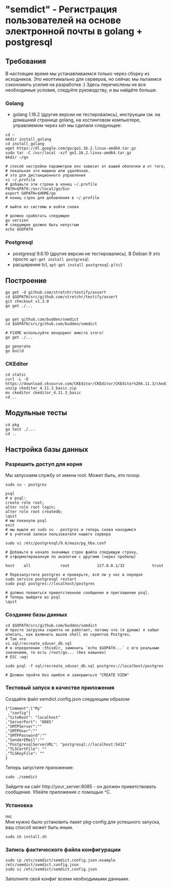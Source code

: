 # "semdict" - Регистрация пользователей на основе электронной почты в golang + postgresql

## Требования
В настоящее время мы устанавливаемся только через сборку из исходников. Это неоптимально для серверов, 
но сейчас мы пытаемся сэкономить усилия на разработке :) Здесь перечислены не все необходимые условия, 
следуйте руководству, и вы найдёте больше.

### Golang
- golang 1.16.2 (другие версии не тестировались), инструкции см. на домашней странице golang,
на хостинговом компьютере, управляемом через ssh мы сделали следующее:
```
cd ~
mkdir install_golang
cd install_golang
wget https://dl.google.com/go/go1.16.2.linux-amd64.tar.gz
sudo tar -C /usr/local -xzf go1.16.2.linux-amd64.tar.gz
mkdir ~/go

# способ настройки параметров env зависит от вашей оболочки и от того, 
# локальная это машина или удалённая.
# это для дистанционного управления
vi ~/.profile
# добавьте эти строки в конец ~/.profile
PATH=$PATH:/usr/local/go/bin
export GOPATH=$HOME/go
# конец строк для добавления в ~/.profile

# выйти из системы и войти снова

# должно сработать следующее
go version 
# следующее должно быть непустым
echo $GOPATH
```

### Postgresql
- postgresql 9.6.10 (другие версии не тестировались). В Debian 9 это просто `apt-get install postgresql`
- расширение tcl, `apt-get install postgresql-pltcl`


## Построение

```
go get -d github.com/stretchr/testify/assert
cd $GOPATH/src/github.com/stretchr/testify/assert
git checkout v1.3.0
go get ./... 


go get github.com/budden/semdict
cd $GOPATH/src/github.com/budden/semdict

# FIXME используйте вендоринг вместо этого!
go get ./...

go generate
go build
```

### CKEditor
```
cd static
curl -L -O https://download.cksource.com/CKEditor/CKEditor/CKEditor%204.11.3/ckeditor_4.11.3_basic.zip
unzip ckeditor_4.11.3_basic.zip
mv ckeditor ckeditor_4.11.3_basic
cd .. 
```

## Модульные тесты
```
cd pkg
go test ./...
cd ..
```

## Настройка базы данных

### Разрешить доступ для корня
Мы запускаем службу от имени root. Может быть, это позор.
```
sudo su - postgres

psql
# в psql:
create role root;
alter role root login;
alter role root createdb;
\quit
# мы покинули psql
exit
# мы вышли из sudo su - postgres и теперь снова находимся 
# в учётной записи пользователя нашего сервера 

sudo vi /etc/postgresql/9.6/main/pg_hba.conf

# Добавьте в начало значимых строк файла следующую строку, 
# отформатированную по аналогии с другими (через пробелы)

host    all             root            127.0.0.1/32            trust

# Перезапустите postgres и проверьте, всё ли у нас в порядке
sudo service postgresql restart
sudo psql postgres://localhost/postgres

# должно появиться приветственное сообщение и приглашение psql. 
# Теперь выйдите из psql
\quit
```

### Создание базы данных

```
cd $GOPATH/src/github.com/budden/semdict
# просто загрузка скрипта не работает, потому что (я думаю) я забыл описать, как включить вызов shell из скриптов Postgres.
# Так что 
vi sql/recreate_sduser_db.sql
# в определении :thisdir, заменить `echo $GOPATH...` с его реальным значением, то есть /root/go... (без кавычек)
# ESC :wq!

sudo psql -f sql/recreate_sduser_db.sql postgres://localhost/postgres

# Должен пройти без ошибок и завершиться "CREATE VIEW"
```

### Тестовый запуск в качестве приложения

Создайте файл semdict.config.json следующим образом:
```
{"Comment":["My"
 ,"config"]
,"SiteRoot": "localhost"
,"ServerPort": "8085"
,"SMTPServer":""
,"SMTPUser":""
,"SMTPPassword":""
,"SenderEMail":""
,"PostgresqlServerURL": "postgresql://localhost:5432"
,"TLSCertFile": ""
,"TLSKeyFile": ""
}

```
Теперь запустите приложение:
```
sudo ./semdict
```
Зайдите на сайт http://your_server:8085 - он должен приветствовать сообщение. Убейте приложение с помощью ^C.


### Установка
mc  
Мне нужно было установить пакет pkg-config для успешного запуска, ваш
способ может быть иным.
```
sudo sh install.sh
```

### Запись фактического файла конфигурации
```
sudo cp /etc/semdict/semdict.config.json.example /etc/semdict/semdict.config.json
sudo vi /etc/semdict/semdict.config.json
```
Заполните свой конфиг всеми необходимыми данными.
